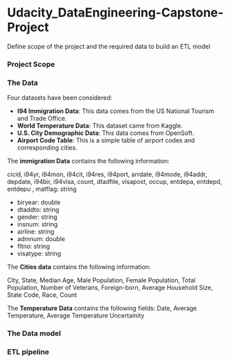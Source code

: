 # Udacity_DataEngineering-Capstone-Project
Define scope of the project and the required data to build an ETL model

### Project Scope

### The Data
Four datasets have been considered:
- **I94 Immigration Data**: This data comes from the US National Tourism and Trade Office.
- **World Temperature Data**: This dataset came from Kaggle.
- **U.S. City Demographic Data**: This data comes from OpenSoft. 
- **Airport Code Table**: This is a simple table of airport codes and corresponding cities. 

The **immigration Data** contains the following information:

 cicid, i94yr, i94mon, i94cit, i94res, i94port, arrdate,  i94mode, i94addr, depdate, i94bir, i94visa, count, dtadfile, visapost, occup, entdepa, entdepd, entdepu , matflag: string 
 - biryear: double 
 - dtaddto: string 
 - gender: string 
 - insnum: string 
 - airline: string 
 - admnum: double 
 - fltno: string 
 - visatype: string 

The **Cities data** contains the following information:

City, State, Median Age, Male Population, Female Population, Total Population, Number of Veterans, Foreign-born, Average Household Size, State Code, Race, Count

The **Temperature Data** contains the following fields:
Date, Average Temperature,  Average Temperature Uncertainity 

### The Data model

### ETL pipeline
